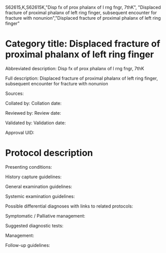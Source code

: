 S62615,K,S62615K,"Disp fx of prox phalanx of l rng fngr, 7thK", "Displaced fracture of proximal phalanx of left ring finger, subsequent encounter for fracture with nonunion","Displaced fracture of proximal phalanx of left ring finger"
# Category title: Displaced fracture of proximal phalanx of left ring finger

Abbreviated description: Disp fx of prox phalanx of l rng fngr, 7thK

Full description: Displaced fracture of proximal phalanx of left ring finger, subsequent encounter for fracture with nonunion

Sources:

Collated by:
Collation date:

Reviewed by:
Review date:

Validated by:
Validation date:

Approval UID:

# Protocol description

Presenting conditions:

History capture guidelines:

General examination guidelines:

Systemic examination guidelines:

Possible differential diagnoses with links to related protocols:

Symptomatic / Palliative management:

Suggested diagnostic tests:

Management:

Follow-up guidelines:
